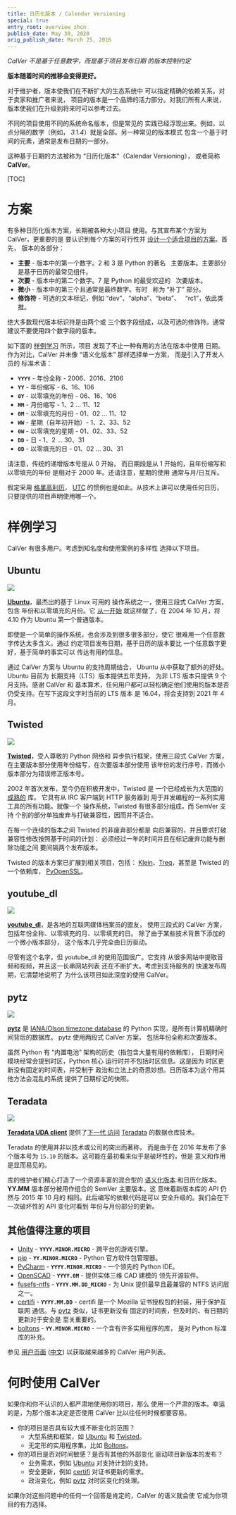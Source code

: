 ```yaml
---
title: 日历化版本 / Calendar Versioning
special: true
entry_root: overview_zhcn
publish_date: May 30, 2020
orig_publish_date: March 25, 2016
---
```


*CalVer 不是基于任意数字，而是基于项目发布日期
的版本控制约定*

**版本随着时间的推移会变得更好。**

对于维护者，版本使我们在不断扩大的生态系统中
可以指定精确的依赖关系。对于卖家和推广者来说，
项目的版本是一个品牌的活力部分。对我们所有人来说，
版本使我们在升级到将来时可以参考过去。

不同的项目使用不同的系统命名版本，但是常见的
实践已经浮现出来。例如，以点分隔的数字（例如，
*3.1.4*）就是全部。另一种常见的版本模式
包含一个基于时间的元素，通常是发布日期的一部分。

这种基于日期的方法被称为 “日历化版本”（Calendar Versioning），
或者简称 **CalVer**。

[TOC]

# 方案

有多种日历化版本方案，长期被各种大小项目
使用。与其宣布某个方案为 CalVer，更重要的是
要认识到每个方案的可行性并
[设计一个适合项目的方案][designing_a_version]。首先，
版本的各部分：

* **主要** - 版本中的第一个数字。2 和 3 是 Python 的著名
  主要版本。主要部分是基于日历的最常见组件。
* **次要** - 版本中的第二个数字。7 是 Python 的最受欢迎的
  次要版本。
* **微小** - 版本中的第三个且通常是最终数字。有时
  称为 “补丁” 部分。
* **修饰符** - 可选的文本标记，例如 “dev”、“alpha”、“beta”、
  “rc1”，依此类推。

绝大多数现代版本标识符是由两个或
三个数字段组成，以及可选的修饰符。通常
建议不要使用四个数字段的版本。

[designing_a_version]: http://sedimental.org/designing_a_version.html

如下面的 [样例学习](#样例学习) 所示，项目
发现了不止一种有用的方法在版本中使用
日期。 作为对比，CalVer 并未像 “语义化版本” 那样选择单一方案，
而是引入了开发人员的
标准术语：

* **`YYYY`** - 年份全称 - 2006、2016、2106
* **`YY`** - 年份缩写 - 6、16、106
* **`0Y`** - 以零填充的年份 - 06、16、106
* **`MM`** - 月份缩写 - 1、2 ... 11、12
* **`0M`** - 以零填充的月份 - 01、02 ... 11、12
* **`WW`** - 星期（自年初开始）- 1、2、33、52
* **`0W`** - 以零填充的星期 - 01、02、33、52
* **`DD`** - 日 - 1、2 ... 30、31
* **`0D`** - 以零填充的日 - 01、02 ... 30、31

请注意，传统的递增版本号是从 0 开始，
而日期段是从 1 开始的，且年份缩写和以零填充的年份
是相对于 2000 年。还请注意，星期的使用
通常与月/日互斥。

假定采用 [格里高利历][gregorian]，
[UTC][utc] 的惯例也是如此。从技术上讲可以使用任何日历，
只要提供的项目声明使用哪一个。

[gregorian]: https://zh.wikipedia.org/wiki/%E6%A0%BC%E9%87%8C%E6%9B%86
[utc]: https://zh.wikipedia.org/wiki/%E5%8D%8F%E8%B0%83%E4%B8%96%E7%95%8C%E6%97%B6

# 样例学习

CalVer 有很多用户。考虑到知名度和使用案例的多样性
选择以下项目。

## Ubuntu

<img src="https://img.shields.io/badge/calver-YY.0M.MICRO-22bfda.svg" />

**[Ubuntu][ubuntu]**，最杰出的基于 Linux 可用的
操作系统之一，使用三段式 CalVer 方案，包含
年份和以零填充的月份。它
[从一开始][ubuntu_releases] 就这样做了，在 2004 年 10 月，将 4.10
作为 Ubuntu 第一个普通版本。

即使是一个简单的操作系统，也会涉及到很多很多部分，使它
很难用一个任意数字传达太多含义。通过
约定项目发布日期，基于日历的版本要比
一个任意数字更好，基于简单的事实可以
传达有用的信息。

通过 CalVer 方案与 Ubuntu 的支持周期结合，
Ubuntu 从中获取了额外的好处。Ubuntu 目前为
长期支持（LTS）版本提供五年支持，
为非 LTS 版本只提供 9 个月支持。感谢 CalVer 和
基本算术，任何用户都可以轻松确定他们使用的版本是否
仍受支持。在写下这段文字时当前的 LTS 版本
是 16.04，将会支持到 2021 年 4 月。

[ubuntu]: http://www.ubuntu.com/
[ubuntu_releases]: https://zh.wikipedia.org/wiki/Ubuntu%E5%8F%91%E8%A1%8C%E7%89%88%E5%88%97%E8%A1%A8

## Twisted

<img src="https://img.shields.io/badge/calver-YY.MM.MICRO-22bfda.svg" />

**[Twisted][twisted]**，受人尊敬的 Python 网络和
异步执行框架，使用三段式 CalVer 方案，
在主要版本部分使用年份缩写，在次要版本部分使用
该年份的发行序号，而微小版本部分为错误修正版本号。

2002 年首次发布，至今仍在积极开发中，Twisted 是
一个已经成长为大范围的 [成熟的][twisted_wp] 库。
它具有从 IRC 客户端到 HTTP 服务器到
用于并发编程的一系列实用工具的所有功能。就像一个
操作系统，Twisted 有很多部分组成，而 SemVer 支持
个别的部分单独废弃与打破兼容性，因而并不适合。

在每一个连续的版本之间 Twisted 的非废弃部分都是
向后兼容的，并且要求打破兼容性修改按照基于时间的计划：
必须经过一年的时间并且在标记废弃功能与删除功能之间
要间隔两个发布版本。

Twisted 的版本方案已扩展到相关项目，包括：
[Klein][klein]、[Treq][treq]，甚至是 Twisted 的一个依赖库，
[PyOpenSSL][pyopenssl]。

[twisted]: https://twistedmatrix.com
[twisted_wp]: https://en.wikipedia.org/wiki/Twisted_%28software%29
[klein]: https://github.com/twisted/klein
[treq]: https://github.com/twisted/treq
[pyopenssl]: https://github.com/pyca/pyopenssl

## youtube_dl

<img src="https://img.shields.io/badge/calver-YYYY.0M.0D-22bfda.svg" />

**[youtube_dl][youtube_dl]**，是各地的互联网媒体档案员的盟友，
使用三段式的 CalVer 方案，
包括年份全称、以零填充的月、以零填充的日。
除了由于某些技术背景下添加的一个微小版本部分，
这个版本几乎完全由日历驱动。

尽管有这个名字，但 youtube_dl 的使用范围很广。它支持
从很多网站中提取音频和视频，并且这一长串网站列表
还在不断扩大。考虑到支持服务的
快速发布周期，它清楚地说明了
为什么该项目如此深度的使用 CalVer。

[youtube_dl]: https://youtube-dl.org/

## pytz

<img src="https://img.shields.io/badge/calver-YYYY.MINOR-22bfda.svg" />

**[pytz][pytz]** 是 [IANA/Olson timezone database][iana_tz]
 的 Python 实现，是所有计算机精确时间背后的数据库。
pytz 使用两段式 CalVer 方案，
包括年份全称和次要版本。

虽然 Python 有 “内置电池” 架构的历史（指包含大量有用的依赖库），
日期时间模块经常会提到时区，Python 核心
运行时并不包括时区信息。这是因为
时区更新没有固定的时间表，并受制于
政治和立法上的奇思妙想。日历版本为这个用其他方法会混乱的系统
提供了日期标记的快照。

[pytz]: https://pypi.python.org/pypi/pytz
[iana_tz]: https://www.iana.org/time-zones

## Teradata

<img src="https://img.shields.io/badge/calver-YY.MM.MINOR.MICRO-22bfda.svg" />

**[Teradata UDA client][teradata_uda]** 提供了[下一代
访问][uda_blog] [Teradata][teradata] 的数据仓库技术。

Teradata 的使用并非以技术或公司的突出而著称，
而是由于在 2016 年发布了多个版本号为 `15.10`
 的版本。这可能在最初看来似乎是破坏性的，但是
意义和作用是显而易见的。

库的维护者们精心打造了一个资源丰富的混合型的
[语义化版本][semver] 和日历化版本。**YY.MM**
版本部分被用作组合的 SemVer 主要版本。这
意味着新版本库的 API 仍然与 2015 年 10 月的
相同。此后编写的依赖代码是可以
安全升级的。我们会在下一次破坏性的 API 变化时看到
年份与月份部分的更新。

[teradata]: http://www.teradata.com/
[teradata_uda]: https://pypi.python.org/pypi/teradata
[uda_blog]: https://developer.teradata.com/tools/reference/teradata-python-module
[semver]: https://semver.org/lang/zh-CN/

## 其他值得注意的项目

* [Unity][unity] - **`YYYY.MINOR.MICRO`** - 跨平台的游戏引擎。
* [pip][pip] - **`YY.MINOR.MICRO`** - Python 官方软件包管理器。
* [PyCharm][pycharm] - **`YYYY.MINOR.MICRO`** - 一个领先的 Python IDE。
* [OpenSCAD][openscad] - **`YYYY.0M`** - 提供实体三维 CAD 建模的
  领先开源软件。
* [fusefs-ntfs][fusefs-ntfs] - **`YYYY.MM.DD_MICRO`** - 为 Unix
  提供最早且最兼容的 NTFS 访问层
  之一。
* [certifi][certifi] - **`YYYY.MM.DD`** - certifi 是一个
  Mozilla 证书授权包的封装，用于保护互联网
  通信。与 [pytz](#pytz) 类似，证书更新没有
  固定的时间表，但及时的、有日期的更新对于安全是
  至关重要的。
* [boltons][boltons] - **`YY.MINOR.MICRO`** - 一个含有许多实用程序的库，
  是对 Python 标准库的补充。

[unity]: https://unity3d.com/unity/whats-new/
[pycharm]: https://www.jetbrains.com/pycharm/download/
[fusefs-ntfs]: http://www.freshports.org/sysutils/fusefs-ntfs
[openscad]: http://www.openscad.org/
[certifi]: https://pypi.python.org/pypi/certifi
[boltons]: http://boltons.readthedocs.io/en/latest/
[pip]: https://pip.pypa.io/en/stable/news/


参见 [用户页面][users] ([中文](/users_zhcn.html)) 以获取越来越多的 CalVer 用户列表。

[users]: /users.html

# 何时使用 CalVer

如果你和你不认识的人都严肃地使用你的项目，那么
使用一个严肃的版本。幸运的是，为那个版本决定是否使用 CalVer
比以往任何时候都要容易。

* 你的项目是否具有较大或不断变化的范围？
    * 大型系统和框架，如 [Ubuntu](#ubuntu) 和 [Twisted](#twisted)。
    * 无定形的实用程序集，比如 [Boltons](#其他值得注意的项目)。
* 你的项目是否对时间敏感？是否有其他的外部变化
  驱动项目新版本的发布？
    * 业务需求，例如 [Ubuntu](#ubuntu) 对支持计划的支持。
    * 安全更新，例如 [certifi](#其他值得注意的项目) 对证书更新的需求。
    * 政治变化，例如 [pytz](#pytz) 对时区变化的处理。

如果你对这些问题中的任何一个回答是肯定的，CalVer 的语义就会使
它成为你项目的有力选择。
